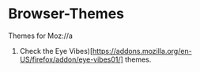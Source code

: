 # Browser-Themes
Themes for Moz://a

1. Check the Eye Vibes)[https://addons.mozilla.org/en-US/firefox/addon/eye-vibes01/] themes.
